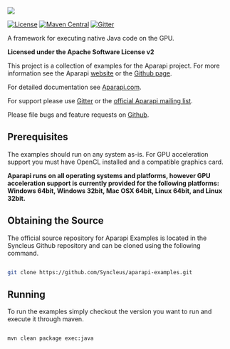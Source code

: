 ![](http://aparapi.com/images/logo-text-adjacent.png)

[![License](http://img.shields.io/:license-apache-blue.svg?style=flat-square)](http://www.apache.org/licenses/LICENSE-2.0.html)
[![Maven Central](https://maven-badges.herokuapp.com/maven-central/com.aparapi/aparapi-examples/badge.png?style=flat)](https://maven-badges.herokuapp.com/maven-central/com.aparapi/aparapi-examples/)
[![Gitter](https://badges.gitter.im/Syncleus/aparapi.svg)](https://gitter.im/Syncleus/aparapi?utm_source=badge&utm_medium=badge&utm_campaign=pr-badge&utm_content=badge)

A framework for executing native Java code on the GPU.

**Licensed under the Apache Software License v2**

This project is a collection of examples for the Aparapi project. For more information see the Aparapi [website](http://Aparapi.com) or the [Github page](https://github.com/Syncleus/aparapi-examples).

For detailed documentation see [Aparapi.com](http://Aparapi.com).

For support please use [Gitter](https://gitter.im/Syncleus/aparapi) or the [official Aparapi mailing list](https://groups.google.com/a/syncleus.com/d/forum/aparapi-list).

Please file bugs and feature requests on [Github](https://github.com/Syncleus/aparapi-examples/issues).

## Prerequisites

The examples should run on any system as-is. For GPU acceleration support you must have OpenCL installed and a compatible graphics card.

**Aparapi runs on all operating systems and platforms, however GPU acceleration support is currently provided for the following platforms: Windows 64bit, Windows 32bit, Mac OSX 64bit, Linux 64bit, and Linux 32bit.**

## Obtaining the Source

The official source repository for Aparapi Examples is located in the Syncleus Github repository and can be cloned using the
following command.

```bash

git clone https://github.com/Syncleus/aparapi-examples.git
```

## Running

To run the examples simply checkout the version you want to run and execute it through maven.

```bash

mvn clean package exec:java
```
